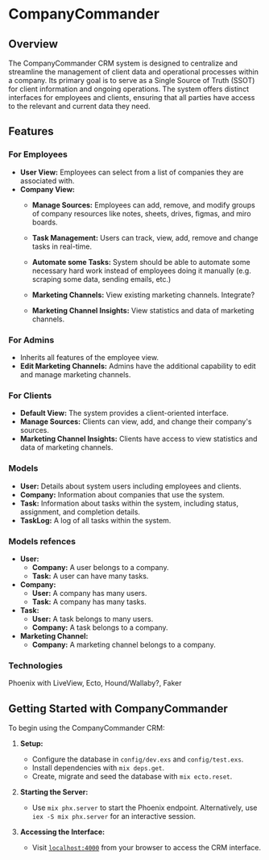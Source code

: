 # CompanyCommander

## Overview

The CompanyCommander CRM system is designed to centralize and streamline the management of client data and operational processes within a company. Its primary goal is to serve as a Single Source of Truth (SSOT) for client information and ongoing operations. The system offers distinct interfaces for employees and clients, ensuring that all parties have access to the relevant and current data they need.

## Features

### For Employees
- **User View:** Employees can select from a list of companies they are associated with.
- **Company View:**
  - **Manage Sources:** Employees can add, remove, and modify groups of company resources like notes, sheets, drives, figmas, and miro boards.
  - **Task Management:** Users can track, view, add, remove and change tasks in real-time.
  - **Automate some Tasks:** System should be able to automate some necessary hard work instead of employees doing it manually (e.g. scraping some data, sending emails, etc.)

  - **Marketing Channels:** View existing marketing channels. Integrate?
  - **Marketing Channel Insights:** View statistics and data of marketing channels.


### For Admins
- Inherits all features of the employee view.
- **Edit Marketing Channels:** Admins have the additional capability to edit and manage marketing channels.

### For Clients
- **Default View:** The system provides a client-oriented interface.
- **Manage Sources:** Clients can view, add, and change their company's sources.
- **Marketing Channel Insights:** Clients have access to view statistics and data of marketing channels.

### Models
- **User:** Details about system users including employees and clients.
- **Company:** Information about companies that use the system.
- **Task:** Information about tasks within the system, including status, assignment, and completion details.
- **TaskLog:** A log of all tasks within the system.

### Models refences

- **User:**
  - **Company:** A user belongs to a company.
  - **Task:** A user can have many tasks.
- **Company:**
  - **User:** A company has many users.
  - **Task:** A company has many tasks.
- **Task:**
  - **User:** A task belongs to many users.
  - **Company:** A task belongs to a company.
- **Marketing Channel:**
  - **Company:** A marketing channel belongs to a company.

### Technologies

Phoenix with LiveView, Ecto, Hound/Wallaby?, Faker

## Getting Started with CompanyCommander

To begin using the CompanyCommander CRM:

1. **Setup:**
   - Configure the database in `config/dev.exs` and `config/test.exs`.
   - Install dependencies with `mix deps.get`.
   - Create, migrate and seed the database with `mix ecto.reset`.

2. **Starting the Server:**
   - Use `mix phx.server` to start the Phoenix endpoint. Alternatively, use `iex -S mix phx.server` for an interactive session.

3. **Accessing the Interface:**
   - Visit [`localhost:4000`](http://localhost:4000) from your browser to access the CRM interface.
